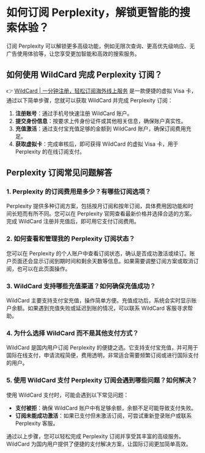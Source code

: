 # 如何订阅 Perplexity，解锁更智能的搜索体验？

订阅 Perplexity 可以解锁更多高级功能，例如无限次查询、更高优先级响应、无广告使用体验等，让您享受更加智能和高效的搜索服务。

## 如何使用 WildCard 完成 Perplexity 订阅？

👉 [WildCard | 一分钟注册，轻松订阅海外线上服务](https://bbtdd.com/WildCard) 是一款便捷的虚拟 Visa 卡，通过以下简单步骤，您就可以获取 WildCard 并完成 Perplexity 订阅：

1. **注册账号**：通过手机号快速注册 WildCard 账户。  
2. **提交身份信息**：按要求上传身份证件或其他相关信息，确保账户真实性。  
3. **充值激活**：通过支付宝充值足够的金额到 WildCard 账户，确保订阅费用充足。  
4. **获取虚拟卡**：完成审核后，即可获得 WildCard 的虚拟 Visa 卡，用于 Perplexity 的在线订阅支付。

## Perplexity 订阅常见问题解答

### 1. Perplexity 的订阅费用是多少？有哪些订阅选项？  
Perplexity 提供多种订阅方案，包括按月订阅和按年订阅，具体费用因功能和时间长短而有所不同。您可以在 Perplexity 官网查看最新价格并选择合适的方案。完成 WildCard 注册并充值后，即可用它支付订阅费用。

### 2. 如何查看和管理我的 Perplexity 订阅状态？  
您可以在 Perplexity 的个人账户中查看订阅状态，确认是否成功激活或续订。账户页面还会显示订阅到期时间和剩余天数等信息。如果需要调整订阅方案或取消订阅，也可以在此页面操作。

### 3. WildCard 支持哪些充值渠道？如何确保充值成功？  
WildCard 主要支持支付宝充值，操作简单方便。充值成功后，系统会实时显示账户余额。如果遇到充值失败或延迟到账的情况，可以联系 WildCard 客服寻求帮助。

### 4. 为什么选择 WildCard 而不是其他支付方式？  
WildCard 是国内用户订阅 Perplexity 的便捷之选。它支持支付宝充值，并可用于国际在线支付，申请流程简便，费用透明，非常适合需要频繁订阅或进行国际支付的用户。

### 5. 使用 WildCard 支付 Perplexity 订阅会遇到哪些问题？如何解决？  
使用 WildCard 支付时，可能会遇到以下常见问题：  
- **支付被拒**：确保 WildCard 账户中有足够余额，余额不足可能导致支付失败。  
- **订阅未能成功激活**：如果已支付但未激活订阅，可尝试重新登录账户或联系 Perplexity 客服。

通过以上步骤，您可以轻松完成 Perplexity 订阅并享受其丰富的高级服务。WildCard 为国内用户提供了便捷的支付解决方案，让国际订阅更加简单高效。